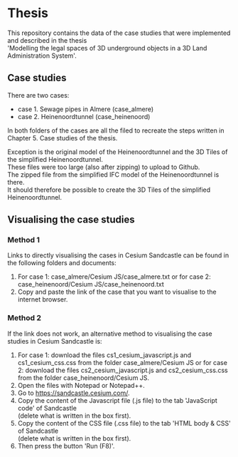 # Thesis

This repository contains the data of the case studies that were implemented and described in the thesis <br>
'Modelling the legal spaces of 3D underground objects in a 3D Land Administration System'.

## Case studies

There are two cases: <br> 
- case 1. Sewage pipes in Almere (case_almere) <br>
- case 2. Heinenoordtunnel (case_heinenoord) <br> 

In both folders of the cases are all the filed to recreate the steps written in Chapter 5. Case studies of the thesis.

Exception is the original model of the Heinenoordtunnel and the 3D Tiles of the simplified Heinenoordtunnel. <br>
These files were too large (also after zipping) to upload to Github. <br>
The zipped file from the simplified IFC model of the Heinenoordtunnel is there. <br>
It should therefore be possible to create the 3D Tiles of the simplified Heinenoordtunnel. <br>

## Visualising the case studies


### Method 1

Links to directly visualising the cases in Cesium Sandcastle can be found in the following folders and documents: <br>

1. For case 1: case_almere/Cesium JS/case_almere.txt or
   for case 2: case_heinenoord/Cesium JS/case_heinenoord.txt <br>
2. Copy and paste the link of the case that you want to visualise to the internet browser. <br>

### Method 2

If the link does not work, an alternative method to visualising the case studies in Cesium Sandcastle is: <br>

1. For case 1: download the files cs1_cesium_javascript.js and cs1_cesium_css.css from the folder case_almere/Cesium JS or 
   for case 2: download the files cs2_cesium_javascript.js and cs2_cesium_css.css from the folder case_heinenoord/Cesium JS. <br>
2. Open the files with Notepad or Notepad++. <br>
3. Go to https://sandcastle.cesium.com/. <br>
4. Copy the content of the Javascript file (.js file) to the tab 'JavaScript code' of Sandcastle <br> (delete what is written in the box first). 
5. Copy the content of the CSS file (.css file) to the tab 'HTML body & CSS' of Sandcastle <br> (delete what is written in the box first). 
6. Then press the button 'Run (F8)'. <br>

